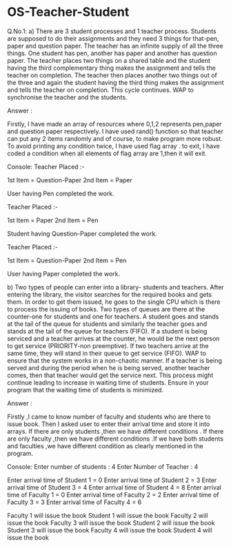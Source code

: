 # OS-Teacher-Student

Q.No.1:
a) There are 3 student processes and 1 teacher process. Students are supposed to do their assignments and they need 3 things for that-pen, paper and question paper. The teacher has an infinite supply of all the three things. One student has pen, another has paper and another has question paper. The teacher places two things on a shared table and the student having the third complementary thing makes the assignment and tells the teacher on completion. The teacher then places another two things out of the three and again the student having the third thing makes the assignment and tells the teacher on completion. This cycle continues. WAP to synchronise the teacher and the students.

Answer : 

Firstly, I have made an array of resources where 0,1,2 represents pen,paper and question paper respectively. I have used rand() function so that teacher can put any 2 items randomly and of course, to make program more robust. To avoid printing any condition twice, I have used flag array . to exit, I have coded a condition when all elements of flag array are 1,then it will exit. 

Console:
Teacher Placed :-

1st Item = Question-Paper
2nd Item = Paper

User having Pen completed the work.

Teacher Placed :-

1st Item = Paper
2nd Item = Pen

Student having Question-Paper completed the work.

Teacher Placed :-

1st Item = Question-Paper
2nd Item = Pen

User having Paper completed the work.



b) Two types of people can enter into a library- students and teachers. After entering the library, the visitor searches for the required books and gets them. In order to get them issued, he goes to the single CPU which is there to process the issuing of books. Two types of queues are there at the counter-one for students and one for teachers. A student goes and stands at the tail of the queue for students and similarly the teacher goes and stands at the tail of the queue for teachers (FIFO). If a student is being serviced and a teacher arrives at the counter, he would be the next person to get service (PRIORITY-non preemptive). If two teachers arrive at the same time, they will stand in their queue to get service (FIFO). WAP to ensure that the system works in a non-chaotic manner.  If a teacher is being served and during the period when he is being served, another teacher comes, then that teacher would get the service next. This process might continue leading to increase in waiting time of students. Ensure in your program that the waiting time of students is minimized.

Answer : 

Firstly ,I came to know number of faculty and students who are there to issue book. Then I asked user to enter their arrival time and store it into arrays. If there are only students ,then we have different conditions . If there are only faculty ,then we have different conditions .If we have both students and faculties ,we have different condition as clearly mentioned in the program.

Console:
Enter number of students : 4
Enter Number of Teacher : 4

Enter arrival time of Student 1 = 0
Enter arrival time of Student 2 = 3
Enter arrival time of Student 3 = 4
Enter arrival time of Student 4 = 8
Enter arrival time of Faculty 1 = 0
Enter arrival time of Faculty 2 = 2
Enter arrival time of Faculty 3 = 3
Enter arrival time of Faculty 4 = 6

Faculty 1 will issue the book
Student 1 will issue the book
Faculty 2 will issue the book
Faculty 3 will issue the book
Student 2 will issue the book
Student 3 will issue the book
Faculty 4 will issue the book
Student 4 will issue the book

